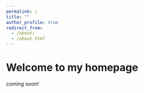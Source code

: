 ```yaml
---
permalink: /
title: ""
author_profile: true
redirect_from: 
  - /about/
  - /about.html
---
```


Welcome to my homepage
======
coming soon!

